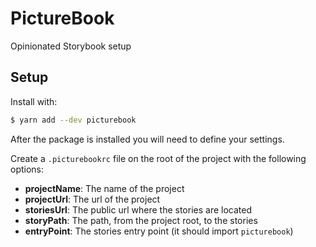 # PictureBook

Opinionated Storybook setup

## Setup

Install with:

```sh
$ yarn add --dev picturebook
```

After the package is installed you will need to define your settings.

Create a `.picturebookrc` file on the root of the project with the following options:

- **projectName**: The name of the project
- **projectUrl**: The url of the project
- **storiesUrl**: The public url where the stories are located
- **storyPath**: The path, from the project root, to the stories
- **entryPoint**: The stories entry point (it should import `picturebook`)
